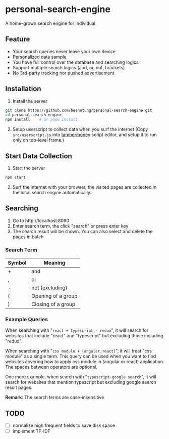 # personal-search-engine

A home-grown search engine for individual

## Feature

- Your search queries never leave your own device
- Personalized data sample
- You have full control over the database and searching logics
- Support multiple search logics (and, or, not, brackets)
- No 3rd-party tracking nor pushed advertisement

## Installation

1. Install the server

```bash
git clone https://github.com/beenotung/personal-search-engine.git
cd personal-search-engine
npm install    # or pnpm install
```

2. Setup userscript to collect data when you surf the internet
   (Copy `src/userscript.js` into [tampermoney](https://www.tampermonkey.net) script editor, and setup it to run only on top-level frame.)

## Start Data Collection

1. Start the server

```bash
npm start
```

2. Surf the internet with your browser, the visited pages are collected in the local search engine automatically.

## Searching

1. Go to http://localhost:8090
2. Enter search term, the click "search" or press enter key
3. The search result will be shown.
   You can also select and delete the pages in batch.

### Search Term

| Symbol | Meaning            |
| ------ | ------------------ |
| +      | and                |
| ,      | or                 |
| -      | not (excluding)    |
| (      | Opening of a group |
| )      | Closing of a group |

### Example Queries

When searching with "`react + typescript - redux`", it will search for websites that include "react" and "typescript" but excluding those including "redux".

When searching with "`css module + (angular,react)`", it will treat "css module" as a single term. This query can be used when you want to find websites covering how to apply css module in (angular or react) application.
The spaces between operators are optional.

One more example, when search with "`typescript-google search`", it will search for websites that mention typescript but excluding google search result pages.

**Remark**: The search terms are case-insensitive

## TODO

- [ ] normalize high frequent fields to save disk space
- [ ] implement TF-IDF
